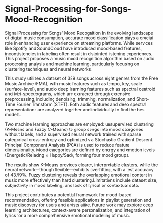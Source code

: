 # Signal-Processing-for-Songs-Mood-Recognition
Signal Processing for Songs' Mood Recognition
In the evolving landscape of digital music consumption, accurate mood classification plays a crucial role in enhancing user experience on streaming platforms. While services like Spotify and SoundCloud have introduced mood-based features, inconsistencies in labeling often result in disjointed listening experiences. This project proposes a music mood recognition algorithm based on audio processing analysis and machine learning, particularly focusing on clustering techniques and neural networks.

This study utilizes a dataset of 389 songs across eight genres from the Free Music Archive (FMA), with music features such as tempo, key, scale (surface-level), and audio deep learning features such as spectral centroid and Mel-spectrograms, which are extracted through extensive preprocessing, including denoising, trimming, normalization, and Short-Time Fourier Transform (STFT). Both audio features and deep spectral representations are analyzed together and individually to find the best models.

Two machine learning approaches are employed: unsupervised clustering (K-Means and Fuzzy C-Means) to group songs into mood categories without labels, and a supervised neural network trained with sparse categorical cross-entropy and optimized via Stochastic Gradient Descent. Principal Component Analysis (PCA) is used to reduce feature dimensionality. Mood categories are defined by energy and emotion levels (Energetic/Relaxing × Happy/Sad), forming four mood groups.

The results show K-Means provides clearer, interpretable clusters, while the neural network—though flexible—exhibits overfitting, with a test accuracy of 43.59%. Fuzzy clustering
reveals the overlapping emotional content in music more effectively than hard clustering.Limitations include dataset size, subjectivity in mood labeling, and lack of lyrical or contextual
data.

This project contributes a potential framework for mood-based recommendation, offering feasible applications in playlist generation and music discovery for users and artists alike. Future work may explore deep learning architectures, context-aware personalization, and integration of lyrics for a more comprehensive emotional modeling of music.
